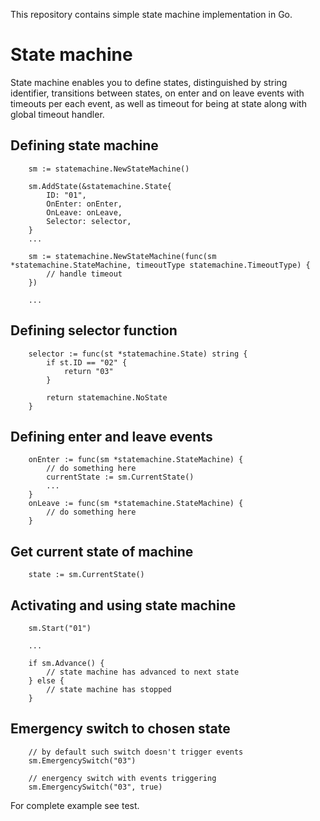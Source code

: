 This repository contains simple state machine implementation in Go.

# State machine

State machine enables you to define states, distinguished by string identifier, transitions between states, on enter and on leave events with timeouts per each event, as well as timeout for being at state along with global timeout handler.

## Defining state machine
```
    sm := statemachine.NewStateMachine()

    sm.AddState(&statemachine.State{
        ID: "01",
        OnEnter: onEnter,
        OnLeave: onLeave,
        Selector: selector,
    }
    ...
```

```
    sm := statemachine.NewStateMachine(func(sm *statemachine.StateMachine, timeoutType statemachine.TimeoutType) {
        // handle timeout
    })

    ...
```

## Defining selector function
```
    selector := func(st *statemachine.State) string {
        if st.ID == "02" {
            return "03"
        }

        return statemachine.NoState
    }
```

## Defining enter and leave events
```
    onEnter := func(sm *statemachine.StateMachine) {
        // do something here
        currentState := sm.CurrentState()
        ...
    }
    onLeave := func(sm *statemachine.StateMachine) {
        // do something here
    }
```

## Get current state of machine
```
    state := sm.CurrentState()
```

## Activating and using state machine
```
    sm.Start("01")

    ...

    if sm.Advance() {
        // state machine has advanced to next state
    } else {
        // state machine has stopped
    }
```

## Emergency switch to chosen state
```
    // by default such switch doesn't trigger events
    sm.EmergencySwitch("03")

    // energency switch with events triggering
    sm.EmergencySwitch("03", true)
```

For complete example see test.
